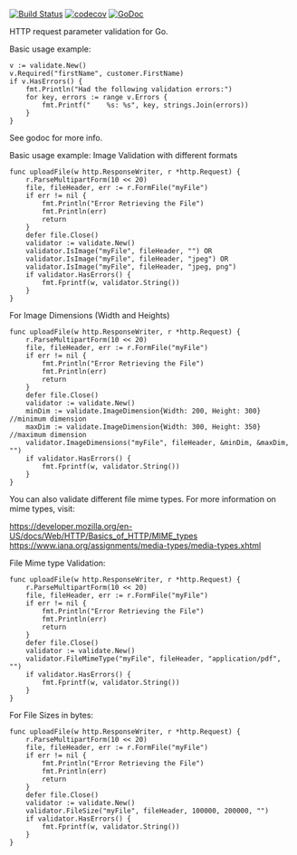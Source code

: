 [![Build Status](https://travis-ci.com/Teamwork/validate.svg?branch=master)](https://travis-ci.com/Teamwork/validate)
[![codecov](https://codecov.io/gh/Teamwork/validate/branch/master/graph/badge.svg?token=n0k8YjbQOL)](https://codecov.io/gh/Teamwork/validate)
[![GoDoc](https://godoc.org/github.com/Teamwork/validate?status.svg)](https://godoc.org/github.com/Teamwork/validate)

HTTP request parameter validation for Go.

Basic usage example:

	v := validate.New()
	v.Required("firstName", customer.FirstName)
	if v.HasErrors() {
		fmt.Println("Had the following validation errors:")
		for key, errors := range v.Errors {
			fmt.Printf("    %s: %s", key, strings.Join(errors))
		}
	}

See godoc for more info.

<!-- import "github.com/teamwork/validate" -->

Basic usage example: Image Validation with different formats

	func uploadFile(w http.ResponseWriter, r *http.Request) {
		r.ParseMultipartForm(10 << 20)
		file, fileHeader, err := r.FormFile("myFile")
		if err != nil {
			fmt.Println("Error Retrieving the File")
			fmt.Println(err)
			return
		}
		defer file.Close()
		validator := validate.New()
		validator.IsImage("myFile", fileHeader, "") OR
		validator.IsImage("myFile", fileHeader, "jpeg") OR
		validator.IsImage("myFile", fileHeader, "jpeg, png")
		if validator.HasErrors() {
			fmt.Fprintf(w, validator.String())
		}
	}

For Image Dimensions (Width and Heights)	
	
	func uploadFile(w http.ResponseWriter, r *http.Request) {
		r.ParseMultipartForm(10 << 20)
		file, fileHeader, err := r.FormFile("myFile")
		if err != nil {
			fmt.Println("Error Retrieving the File")
			fmt.Println(err)
			return
		}
		defer file.Close()
		validator := validate.New()
		minDim := validate.ImageDimension{Width: 200, Height: 300} //minimum dimension
		maxDim := validate.ImageDimension{Width: 300, Height: 350} //maximum dimension
		validator.ImageDimensions("myFile", fileHeader, &minDim, &maxDim, "")
		if validator.HasErrors() {
			fmt.Fprintf(w, validator.String())
		}
	}


You can also validate different file mime types.
For more information on mime types, visit:

https://developer.mozilla.org/en-US/docs/Web/HTTP/Basics_of_HTTP/MIME_types
https://www.iana.org/assignments/media-types/media-types.xhtml

File Mime type Validation:

	func uploadFile(w http.ResponseWriter, r *http.Request) {
		r.ParseMultipartForm(10 << 20)
		file, fileHeader, err := r.FormFile("myFile")
		if err != nil {
			fmt.Println("Error Retrieving the File")
			fmt.Println(err)
			return
		}
		defer file.Close()
		validator := validate.New()
		validator.FileMimeType("myFile", fileHeader, "application/pdf", "")
		if validator.HasErrors() {
			fmt.Fprintf(w, validator.String())
		}	
	}

For File Sizes in bytes:

	func uploadFile(w http.ResponseWriter, r *http.Request) {
		r.ParseMultipartForm(10 << 20)
		file, fileHeader, err := r.FormFile("myFile")
		if err != nil {
			fmt.Println("Error Retrieving the File")
			fmt.Println(err)
			return
		}
		defer file.Close()
		validator := validate.New()
		validator.FileSize("myFile", fileHeader, 100000, 200000, "")
		if validator.HasErrors() {
			fmt.Fprintf(w, validator.String())
		}
	}	
